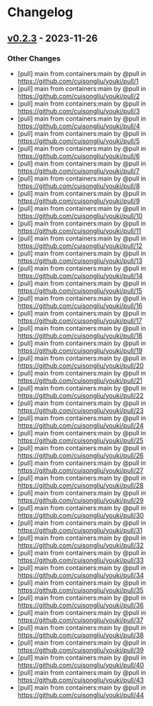 # Changelog

## [v0.2.3](https://github.com/cuisongliu/youki/commits/v0.2.3) - 2023-11-26
### Other Changes
- [pull] main from containers:main by @pull in https://github.com/cuisongliu/youki/pull/1
- [pull] main from containers:main by @pull in https://github.com/cuisongliu/youki/pull/2
- [pull] main from containers:main by @pull in https://github.com/cuisongliu/youki/pull/3
- [pull] main from containers:main by @pull in https://github.com/cuisongliu/youki/pull/4
- [pull] main from containers:main by @pull in https://github.com/cuisongliu/youki/pull/5
- [pull] main from containers:main by @pull in https://github.com/cuisongliu/youki/pull/6
- [pull] main from containers:main by @pull in https://github.com/cuisongliu/youki/pull/7
- [pull] main from containers:main by @pull in https://github.com/cuisongliu/youki/pull/8
- [pull] main from containers:main by @pull in https://github.com/cuisongliu/youki/pull/9
- [pull] main from containers:main by @pull in https://github.com/cuisongliu/youki/pull/10
- [pull] main from containers:main by @pull in https://github.com/cuisongliu/youki/pull/11
- [pull] main from containers:main by @pull in https://github.com/cuisongliu/youki/pull/12
- [pull] main from containers:main by @pull in https://github.com/cuisongliu/youki/pull/13
- [pull] main from containers:main by @pull in https://github.com/cuisongliu/youki/pull/14
- [pull] main from containers:main by @pull in https://github.com/cuisongliu/youki/pull/15
- [pull] main from containers:main by @pull in https://github.com/cuisongliu/youki/pull/16
- [pull] main from containers:main by @pull in https://github.com/cuisongliu/youki/pull/17
- [pull] main from containers:main by @pull in https://github.com/cuisongliu/youki/pull/18
- [pull] main from containers:main by @pull in https://github.com/cuisongliu/youki/pull/19
- [pull] main from containers:main by @pull in https://github.com/cuisongliu/youki/pull/20
- [pull] main from containers:main by @pull in https://github.com/cuisongliu/youki/pull/21
- [pull] main from containers:main by @pull in https://github.com/cuisongliu/youki/pull/22
- [pull] main from containers:main by @pull in https://github.com/cuisongliu/youki/pull/23
- [pull] main from containers:main by @pull in https://github.com/cuisongliu/youki/pull/24
- [pull] main from containers:main by @pull in https://github.com/cuisongliu/youki/pull/25
- [pull] main from containers:main by @pull in https://github.com/cuisongliu/youki/pull/26
- [pull] main from containers:main by @pull in https://github.com/cuisongliu/youki/pull/27
- [pull] main from containers:main by @pull in https://github.com/cuisongliu/youki/pull/28
- [pull] main from containers:main by @pull in https://github.com/cuisongliu/youki/pull/29
- [pull] main from containers:main by @pull in https://github.com/cuisongliu/youki/pull/30
- [pull] main from containers:main by @pull in https://github.com/cuisongliu/youki/pull/31
- [pull] main from containers:main by @pull in https://github.com/cuisongliu/youki/pull/32
- [pull] main from containers:main by @pull in https://github.com/cuisongliu/youki/pull/33
- [pull] main from containers:main by @pull in https://github.com/cuisongliu/youki/pull/34
- [pull] main from containers:main by @pull in https://github.com/cuisongliu/youki/pull/35
- [pull] main from containers:main by @pull in https://github.com/cuisongliu/youki/pull/36
- [pull] main from containers:main by @pull in https://github.com/cuisongliu/youki/pull/37
- [pull] main from containers:main by @pull in https://github.com/cuisongliu/youki/pull/38
- [pull] main from containers:main by @pull in https://github.com/cuisongliu/youki/pull/39
- [pull] main from containers:main by @pull in https://github.com/cuisongliu/youki/pull/40
- [pull] main from containers:main by @pull in https://github.com/cuisongliu/youki/pull/43
- [pull] main from containers:main by @pull in https://github.com/cuisongliu/youki/pull/44
